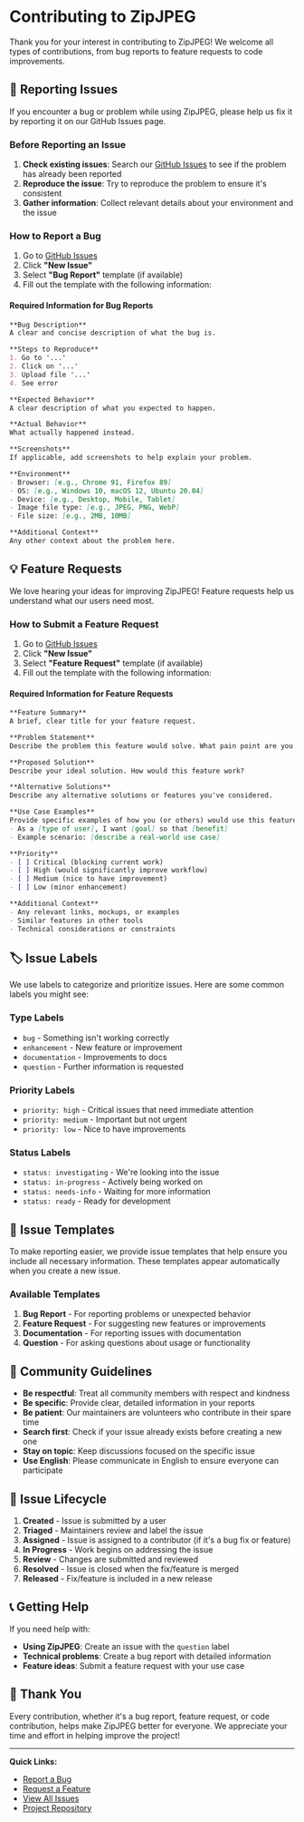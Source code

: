 # Contributing to ZipJPEG

Thank you for your interest in contributing to ZipJPEG! We welcome all types of contributions, from bug reports to feature requests to code improvements.

## 🐛 Reporting Issues

If you encounter a bug or problem while using ZipJPEG, please help us fix it by reporting it on our GitHub Issues page.

### Before Reporting an Issue

1. **Check existing issues**: Search our [GitHub Issues](https://github.com/kl2-in/zipjpeg/issues) to see if the problem has already been reported
2. **Reproduce the issue**: Try to reproduce the problem to ensure it's consistent
3. **Gather information**: Collect relevant details about your environment and the issue

### How to Report a Bug

1. Go to [GitHub Issues](https://github.com/kl2-in/zipjpeg/issues)
2. Click **"New Issue"**
3. Select **"Bug Report"** template (if available)
4. Fill out the template with the following information:

#### Required Information for Bug Reports

```markdown
**Bug Description**
A clear and concise description of what the bug is.

**Steps to Reproduce**
1. Go to '...'
2. Click on '...'
3. Upload file '...'
4. See error

**Expected Behavior**
A clear description of what you expected to happen.

**Actual Behavior**
What actually happened instead.

**Screenshots**
If applicable, add screenshots to help explain your problem.

**Environment**
- Browser: [e.g., Chrome 91, Firefox 89]
- OS: [e.g., Windows 10, macOS 12, Ubuntu 20.04]
- Device: [e.g., Desktop, Mobile, Tablet]
- Image file type: [e.g., JPEG, PNG, WebP]
- File size: [e.g., 2MB, 10MB]

**Additional Context**
Any other context about the problem here.
```

## 💡 Feature Requests

We love hearing your ideas for improving ZipJPEG! Feature requests help us understand what our users need most.

### How to Submit a Feature Request

1. Go to [GitHub Issues](https://github.com/kl2-in/zipjpeg/issues)
2. Click **"New Issue"**
3. Select **"Feature Request"** template (if available)
4. Fill out the template with the following information:

#### Required Information for Feature Requests

```markdown
**Feature Summary**
A brief, clear title for your feature request.

**Problem Statement**
Describe the problem this feature would solve. What pain point are you experiencing?

**Proposed Solution**
Describe your ideal solution. How would this feature work?

**Alternative Solutions**
Describe any alternative solutions or features you've considered.

**Use Case Examples**
Provide specific examples of how you (or others) would use this feature:
- As a [type of user], I want [goal] so that [benefit]
- Example scenario: [describe a real-world use case]

**Priority**
- [ ] Critical (blocking current work)
- [ ] High (would significantly improve workflow)
- [ ] Medium (nice to have improvement)
- [ ] Low (minor enhancement)

**Additional Context**
- Any relevant links, mockups, or examples
- Similar features in other tools
- Technical considerations or constraints
```

## 🏷️ Issue Labels

We use labels to categorize and prioritize issues. Here are some common labels you might see:

### Type Labels
- `bug` - Something isn't working correctly
- `enhancement` - New feature or improvement
- `documentation` - Improvements to docs
- `question` - Further information is requested

### Priority Labels
- `priority: high` - Critical issues that need immediate attention
- `priority: medium` - Important but not urgent
- `priority: low` - Nice to have improvements

### Status Labels
- `status: investigating` - We're looking into the issue
- `status: in-progress` - Actively being worked on
- `status: needs-info` - Waiting for more information
- `status: ready` - Ready for development

## 📝 Issue Templates

To make reporting easier, we provide issue templates that help ensure you include all necessary information. These templates appear automatically when you create a new issue.

### Available Templates

1. **Bug Report** - For reporting problems or unexpected behavior
2. **Feature Request** - For suggesting new features or improvements
3. **Documentation** - For reporting issues with documentation
4. **Question** - For asking questions about usage or functionality

## 🤝 Community Guidelines

- **Be respectful**: Treat all community members with respect and kindness
- **Be specific**: Provide clear, detailed information in your reports
- **Be patient**: Our maintainers are volunteers who contribute in their spare time
- **Search first**: Check if your issue already exists before creating a new one
- **Stay on topic**: Keep discussions focused on the specific issue
- **Use English**: Please communicate in English to ensure everyone can participate

## 🔄 Issue Lifecycle

1. **Created** - Issue is submitted by a user
2. **Triaged** - Maintainers review and label the issue
3. **Assigned** - Issue is assigned to a contributor (if it's a bug fix or feature)
4. **In Progress** - Work begins on addressing the issue
5. **Review** - Changes are submitted and reviewed
6. **Resolved** - Issue is closed when the fix/feature is merged
7. **Released** - Fix/feature is included in a new release

## 📞 Getting Help

If you need help with:
- **Using ZipJPEG**: Create an issue with the `question` label
- **Technical problems**: Create a bug report with detailed information
- **Feature ideas**: Submit a feature request with your use case

## 🙏 Thank You

Every contribution, whether it's a bug report, feature request, or code contribution, helps make ZipJPEG better for everyone. We appreciate your time and effort in helping improve the project!

---

**Quick Links:**
- [Report a Bug](https://github.com/kl2-in/zipjpeg/issues/new)
- [Request a Feature](https://github.com/kl2-in/zipjpeg/issues/new)
- [View All Issues](https://github.com/kl2-in/zipjpeg/issues)
- [Project Repository](https://github.com/kl2-in/zipjpeg)

